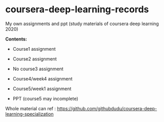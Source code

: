 # coursera-deep-learning-records
My own assignments and ppt (study materials of coursera deep learning 2020)

**Contents:**

* Course1 assignment

* Course2 assignment

* No course3 assignment

* Course4/week4 assignment

* Course5/week1 assignment

* PPT (course5 may incomplete)

Whole material can ref : https://github.com/githubdudu/coursera-deep-learning-specialization
